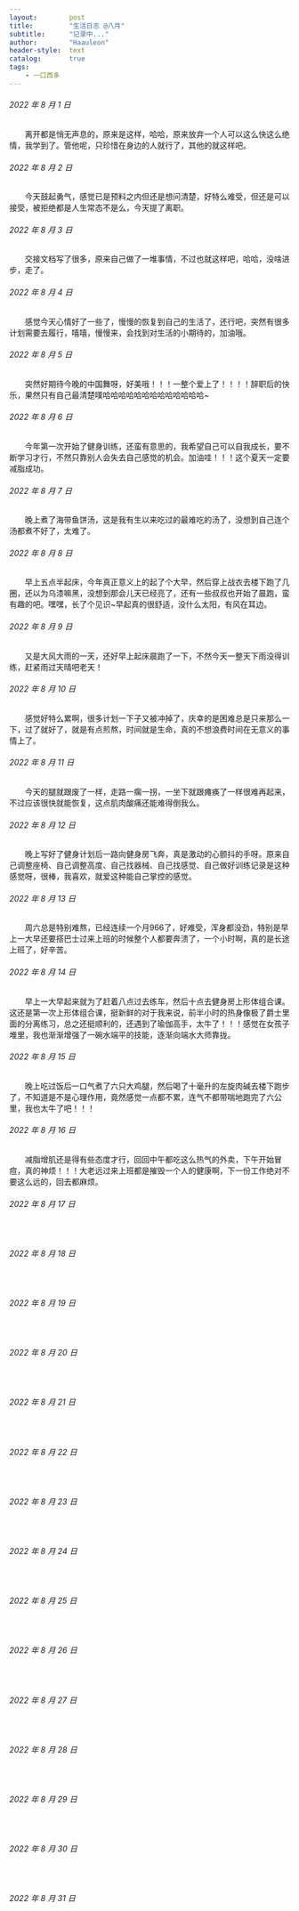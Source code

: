 ```yaml
---
layout:        post
title:         "生活日志 @八月"
subtitle:      "记录中..."
author:        "Haauleon"
header-style:  text
catalog:       true
tags:
    - 一口西多
---
```


###### 2022 年 8 月 1 日
&emsp;&emsp;离开都是悄无声息的，原来是这样，哈哈，原来放弃一个人可以这么快这么绝情，我学到了。管他呢，只珍惜在身边的人就行了，其他的就这样吧。   

###### 2022 年 8 月 2 日
&emsp;&emsp;今天鼓起勇气，感觉已是预料之内但还是想问清楚，好特么难受，但还是可以接受，被拒绝都是人生常态不是么，今天提了离职。

###### 2022 年 8 月 3 日
&emsp;&emsp;交接文档写了很多，原来自己做了一堆事情，不过也就这样吧，哈哈，没啥进步，走了。

###### 2022 年 8 月 4 日
&emsp;&emsp;感觉今天心情好了一些了，慢慢的恢复到自己的生活了，还行吧，突然有很多计划需要去履行，嘻嘻，慢慢来，会找到对生活的小期待的，加油哦。

###### 2022 年 8 月 5 日
&emsp;&emsp;突然好期待今晚的中国舞呀，好美哦！！！一整个爱上了！！！！辞职后的快乐，果然只有自己最清楚噗哈哈哈哈哈哈哈哈哈哈哈哈哈~

###### 2022 年 8 月 6 日
&emsp;&emsp;今年第一次开始了健身训练，还蛮有意思的，我希望自己可以自我成长，要不断学习才行，不然只靠别人会失去自己感觉的机会。加油哇！！！这个夏天一定要减脂成功。

###### 2022 年 8 月 7 日
&emsp;&emsp;晚上煮了海带鱼饼汤，这是我有生以来吃过的最难吃的汤了，没想到自己连个汤都煮不好了，太难了。

###### 2022 年 8 月 8 日
&emsp;&emsp;早上五点半起床，今年真正意义上的起了个大早，然后穿上战衣去楼下跑了几圈，还以为乌漆嘛黑，没想到那会儿天已经亮了，还有一些叔叔也开始了晨跑，蛮有趣的吧。嘿嘿，长了个见识~早起真的很舒适，没什么太阳，有风在耳边。

###### 2022 年 8 月 9 日
&emsp;&emsp;又是大风大雨的一天，还好早上起床晨跑了一下，不然今天一整天下雨没得训练，赶紧雨过天晴吧老天！

###### 2022 年 8 月 10 日
&emsp;&emsp;感觉好特么累啊，很多计划一下子又被冲掉了，庆幸的是困难总是只来那么一下，过了就好了，就是有点煎熬，时间就是生命，真的不想浪费时间在无意义的事情上了。

###### 2022 年 8 月 11 日
&emsp;&emsp;今天的腿就跟废了一样，走路一瘸一拐，一坐下就跟瘫痪了一样很难再起来，不过应该很快就能恢复，这点肌肉酸痛还能难得倒我么。

###### 2022 年 8 月 12 日
&emsp;&emsp;晚上写好了健身计划后一路向健身房飞奔，真是激动的心颤抖的手呀。原来自己调整座椅、自己调整高度、自己找器械、自己找感觉、自己做好训练记录是这种感觉呀，很棒，我喜欢，就爱这种能自己掌控的感觉。

###### 2022 年 8 月 13 日
&emsp;&emsp;周六总是特别难熬，已经连续一个月966了，好难受，浑身都没劲，特别是早上一大早还要搭巴士过来上班的时候整个人都要奔溃了，一个小时啊，真的是长途上班了，好辛苦。

###### 2022 年 8 月 14 日
&emsp;&emsp;早上一大早起来就为了赶着八点过去练车，然后十点去健身房上形体组合课。这还是第一次上形体组合课，挺新鲜的对于我来说，前半小时的热身像极了爵士里面的分离练习，总之还挺顺利的，还遇到了瑜伽高手，太牛了！！！感觉在女孩子堆里，我也渐渐增强了一碗水端平的技能，逐渐向端水大师靠拢。

###### 2022 年 8 月 15 日
&emsp;&emsp;晚上吃过饭后一口气煮了六只大鸡腿，然后喝了十毫升的左旋肉碱去楼下跑步了，不知道是不是心理作用，竟然感觉一点都不累，连气不都带喘地跑完了六公里，我也太牛了吧！！！

###### 2022 年 8 月 16 日
&emsp;&emsp;减脂增肌还是得有些态度才行，回回中午都吃这么热气的外卖，下午开始冒痘，真的神烦！！！大老远过来上班都是摧毁一个人的健康啊，下一份工作绝对不要这么远的，回去都麻烦。

###### 2022 年 8 月 17 日
&emsp;&emsp;

###### 2022 年 8 月 18 日
&emsp;&emsp;

###### 2022 年 8 月 19 日
&emsp;&emsp;

###### 2022 年 8 月 20 日
&emsp;&emsp;

###### 2022 年 8 月 21 日
&emsp;&emsp;

###### 2022 年 8 月 22 日
&emsp;&emsp;

###### 2022 年 8 月 23 日
&emsp;&emsp;

###### 2022 年 8 月 24 日
&emsp;&emsp;

###### 2022 年 8 月 25 日
&emsp;&emsp;

###### 2022 年 8 月 26 日
&emsp;&emsp;

###### 2022 年 8 月 27 日
&emsp;&emsp;

###### 2022 年 8 月 28 日
&emsp;&emsp;

###### 2022 年 8 月 29 日
&emsp;&emsp;

###### 2022 年 8 月 30 日
&emsp;&emsp;

###### 2022 年 8 月 31 日
&emsp;&emsp;